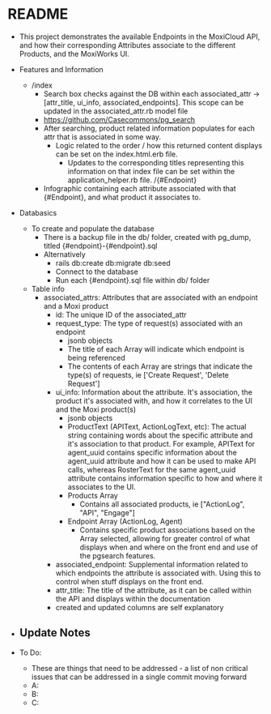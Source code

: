 # README

* This project demonstrates the available Endpoints in the MoxiCloud API, and how their corresponding Attributes associate to the different Products, and the MoxiWorks UI.

* Features and Information
    - /index
        - Search box checks against the DB within each associated_attr -> [attr_title, ui_info, associated_endpoints]. This scope can be updated in the associated_attr.rb model file
        - https://github.com/Casecommons/pg_search
        - After searching, product related information populates for each attr that is associated in some way.
            - Logic related to the order / how this returned content displays can be set on the index.html.erb file.
                - Updates to the corresponding titles representing this information on that index file can be set within the application_helper.rb file.
    /{#Endpoint}
        - Infographic containing each attribute associated with that {#Endpoint}, and what product it associates to.

* Databasics
    - To create and populate the database
        - There is a backup file in the db/ folder, created with pg_dump, titled {#endpoint}-{#endpoint}.sql
        - Alternatively
            - rails db:create db:migrate db:seed
            - Connect to the database
            - Run each {#endpoint}.sql file within db/ folder
    - Table info
        - associated_attrs: Attributes that are associated with an endpoint and a Moxi product
            - id: The unique ID of the associated_attr
            - request_type: The type of request(s) associated with an endpoint
                - jsonb objects
                - The title of each Array will indicate which endpoint is being referenced
                - The contents of each Array are strings that indicate the type(s) of requests, ie ['Create Request', 'Delete Request']
            - ui_info: Information about the attribute. It's association, the product it's associated with, and how it correlates to the UI and the Moxi product(s)
                - jsonb objects
                - ProductText (APIText, ActionLogText, etc): The actual string containing words about the specific attribute and it's association to that product. For example, APIText for agent_uuid contains specific information about the agent_uuid attribute and how it can be used to make API calls, whereas RosterText for the same agent_uuid attribute contains information specific to how and where it associates to the UI.
                - Products Array
                    - Contains all associated products, ie ["ActionLog", "API", "Engage"]
                - Endpoint Array (ActionLog, Agent)
                    - Contains specific product associations based on the Array selected, allowing for greater control of what displays when and where on the front end and use of the pgsearch features.
            - associated_endpoint: Supplemental information related to which endpoints the attribute is associated with. Using this to control when stuff displays on the front end.
            - attr_title: The title of the attribute, as it can be called within the API and displays within the documentation
            - created and updated columns are self explanatory

* Update Notes
    - 

* To Do:
    - These are things that need to be addressed - a list of non critical issues that can be addressed in a single commit moving forward
    - A:
    - B:
    - C: 